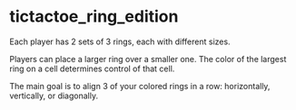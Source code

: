 # tictactoe_ring_edition

Each player has 2 sets of 3 rings, each with different sizes.

Players can place a larger ring over a smaller one. The color of the largest ring on a cell determines control of that cell.

The main goal is to align 3 of your colored rings in a row: horizontally, vertically, or diagonally.
